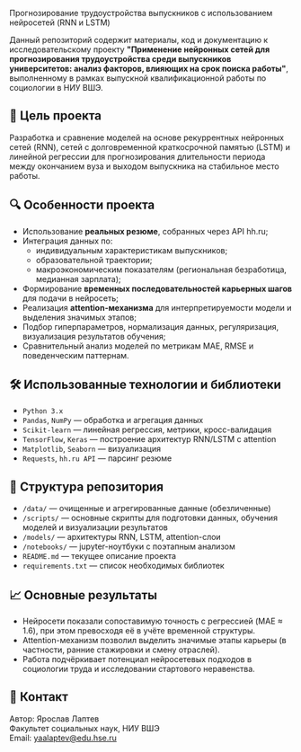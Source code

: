 Прогнозирование трудоустройства выпускников с использованием нейросетей (RNN и LSTM)

Данный репозиторий содержит материалы, код и документацию к исследовательскому проекту **"Применение нейронных сетей для прогнозирования трудоустройства среди выпускников университетов: анализ факторов, влияющих на срок поиска работы"**, выполненному в рамках выпускной квалификационной работы по социологии в НИУ ВШЭ.

## 📌 Цель проекта
Разработка и сравнение моделей на основе рекуррентных нейронных сетей (RNN), сетей с долговременной краткосрочной памятью (LSTM) и линейной регрессии для прогнозирования длительности периода между окончанием вуза и выходом выпускника на стабильное место работы.

## 🔍 Особенности проекта
- Использование **реальных резюме**, собранных через API hh.ru;
- Интеграция данных по:
  - индивидуальным характеристикам выпускников;
  - образовательной траектории;
  - макроэкономическим показателям (региональная безработица, медианная зарплата);
- Формирование **временных последовательностей карьерных шагов** для подачи в нейросеть;
- Реализация **attention-механизма** для интерпретируемости модели и выделения значимых этапов;
- Подбор гиперпараметров, нормализация данных, регуляризация, визуализация результатов обучения;
- Сравнительный анализ моделей по метрикам MAE, RMSE и поведенческим паттернам.

## 🛠 Использованные технологии и библиотеки
- `Python 3.x`
- `Pandas`, `NumPy` — обработка и агрегация данных
- `Scikit-learn` — линейная регрессия, метрики, кросс-валидация
- `TensorFlow`, `Keras` — построение архитектур RNN/LSTM с attention
- `Matplotlib`, `Seaborn` — визуализация
- `Requests`, `hh.ru API` — парсинг резюме

## 📂 Структура репозитория
- `/data/` — очищенные и агрегированные данные (обезличенные)
- `/scripts/` — основные скрипты для подготовки данных, обучения моделей и визуализации результатов
- `/models/` — архитектуры RNN, LSTM, attention-слои
- `/notebooks/` — jupyter-ноутбуки с поэтапным анализом
- `README.md` — текущее описание проекта
- `requirements.txt` — список необходимых библиотек

## 📈 Основные результаты
- Нейросети показали сопоставимую точность с регрессией (MAE ≈ 1.6), при этом превосходя её в учёте временной структуры.
- Attention-механизм позволил выделить значимые этапы карьеры (в частности, ранние стажировки и смену отраслей).
- Работа подчёркивает потенциал нейросетевых подходов в социологии труда и исследовании стартового неравенства.

## 📣 Контакт
Автор: Ярослав Лаптев  
Факультет социальных наук, НИУ ВШЭ  
Email: yaalaptev@edu.hse.ru
